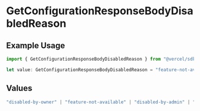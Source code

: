 # GetConfigurationResponseBodyDisabledReason

## Example Usage

```typescript
import { GetConfigurationResponseBodyDisabledReason } from "@vercel/sdk/models/operations/getconfiguration.js";

let value: GetConfigurationResponseBodyDisabledReason = "feature-not-available";
```

## Values

```typescript
"disabled-by-owner" | "feature-not-available" | "disabled-by-admin" | "original-owner-left-the-team" | "account-plan-downgrade" | "original-owner-role-downgraded"
```